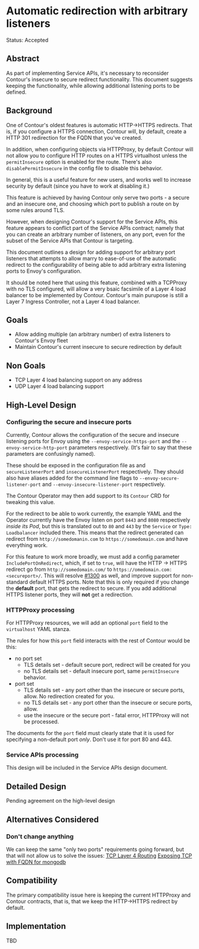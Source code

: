 # Automatic redirection with arbitrary listeners

Status: Accepted

## Abstract
As part of implementing Service APIs, it's necessary to reconsider Contour's insecure to secure redirect functionality.
This document suggests keeping the functionality, while allowing additional listening ports to be defined.

## Background
One of Contour's oldest features is automatic HTTP->HTTPS redirects. That is, if you configure a HTTPS connection, Contour will, by default, create a HTTP 301 redirection for the FQDN that you've created.

In addition, when configuring objects via HTTPProxy, by default Contour will not allow you to configure HTTP routes on a HTTPS virtualhost unless the 
`permitInsecure` option is enabled for the route. There's also `disablePermitInsecure` in the config file to disable this behavior.

In general, this is a useful feature for new users, and works well to increase security by default (since you have to work at disabling it.)

This feature is achieved by having Contour only serve two ports - a secure and an insecure one, and choosing which port to publish a route on by some rules around TLS.

However, when designing Contour's support for the Service APIs, this feature appears to conflict part of the Service APIs contract; namely that you can create an arbitrary number of listeners, on any port, even for the subset of the Service APIs that Contour is targeting.

This document outlines a design for adding support for arbitrary port listeners that attempts to allow marry to ease-of-use of the automatic redirect to the configurability of being able to add arbitrary extra listening ports to Envoy's configuration.

It should be noted here that using this feature, combined with a TCPProxy with no TLS configured, will allow a very bsaic facsimile of a Layer 4 load balancer to be implemented by Contour.
Contour's main purupose is still a Layer 7 Ingress Controller, not a Layer 4 load balancer.

## Goals
- Allow adding multiple (an arbitrary number) of extra listeners to Contour's Envoy fleet
- Maintain Contour's current insecure to secure redirection by default

## Non Goals
- TCP Layer 4 load balancing support on any address
- UDP Layer 4 load balancing support

## High-Level Design

### Configuring the secure and insecure ports

Currently, Contour allows the configuration of the secure and insecure listening ports for Envoy using the `--envoy-service-https-port` and the `--envoy-service-http-port` parameters respectively.
(It's fair to say that these parameters are confusingly named).

These should be exposed in the configuration file as and `secureListenerPort` and `insecureListenerPort` respectively.
They should also have aliases added for the command line flags to `--envoy-secure-listener-port` and `--envoy-insecure-listener-port` respectively.

The Contour Operator may then add support to its `Contour` CRD for tweaking this value.

For the redirect to be able to work currently, the example YAML and the Operator currently have the Envoy listen on port `8443` and `8080` respectively *inside its Pod*, but this is translated out to `80` and `443` by the `Service` or `Type: Loadbalancer` included there.
This means that the redirect generated can redirect from `http://somedomanin.com` to `https://somedomain.com` and have everything work.

For this feature to work more broadly, we must add a config parameter `IncludePortOnRedirect`, which, if set to `true`, will have the HTTP -> HTTPS redirect go from `http://somedomain.com/` to `https://omedomain.com:<secureport>/`.
This will resolve [#1300](https://github.com/projectcontour/contour/issues/1300) as well, and improve support for non-standard default HTTPS ports.
Note that this is only required if you change the **default** port, that gets the redirect to secure.
If you add additional HTTPS listener ports, they will **not** get a redirection.

### HTTPProxy processing

For HTTPProxy resources, we will add an optional `port` field to the `virtualhost` YAML stanza.

The rules for how this `port` field interacts with the rest of Contour would be this:
- no port set
    - TLS details set - default secure port, redirect will be created for you
    - no TLS details set - default insecure port, same `permitInsecure` behavior.
- port set
    - TLS details set - any port other than the insecure or secure ports, allow. No redirection created for you.
    - no TLS details set - any port other than the insecure or secure ports, allow.
    - use the insecure or the secure port - fatal error, HTTPProxy will not be processed.

The documents for the `port` field must clearly state that it is used for specifying a non-default port *only*. Don't use it for port 80 and 443.

### Service APIs processing

This design will be included in the Service APIs design document.

## Detailed Design
Pending agreement on the high-level design
## Alternatives Considered
### Don't change anything
We can keep the same "only two ports" requirements going forward, but that will not allow us to solve the issues:
[TCP Layer 4 Routing](https://github.com/projectcontour/contour/issues/3086)
[Exposing TCP with FQDN for mongodb](https://github.com/projectcontour/contour/issues/2922)

## Compatibility
The primary compatibility issue here is keeping the current HTTPProxy and Contour contracts, that is, that we keep the HTTP->HTTPS redirect by default.

## Implementation

TBD


